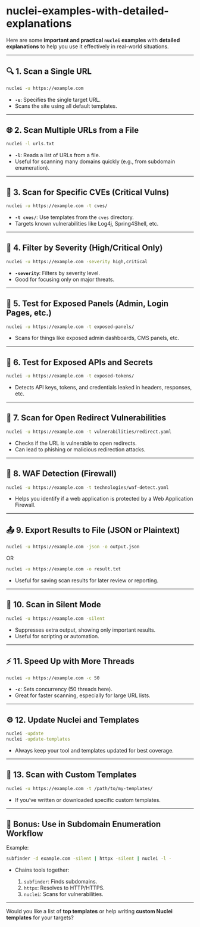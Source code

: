 # nuclei-examples-with-detailed-explanations
Here are some **important and practical `nuclei` examples** with **detailed explanations** to help you use it effectively in real-world situations.

---

## 🔍 1. **Scan a Single URL**

```bash
nuclei -u https://example.com
```

* **`-u`**: Specifies the single target URL.
* Scans the site using all default templates.

---

## 🌐 2. **Scan Multiple URLs from a File**

```bash
nuclei -l urls.txt
```

* **`-l`**: Reads a list of URLs from a file.
* Useful for scanning many domains quickly (e.g., from subdomain enumeration).

---

## 🎯 3. **Scan for Specific CVEs (Critical Vulns)**

```bash
nuclei -u https://example.com -t cves/
```

* **`-t cves/`**: Use templates from the `cves` directory.
* Targets known vulnerabilities like Log4j, Spring4Shell, etc.

---

## 🚨 4. **Filter by Severity (High/Critical Only)**

```bash
nuclei -u https://example.com -severity high,critical
```

* **`-severity`**: Filters by severity level.
* Good for focusing only on major threats.

---

## 🧪 5. **Test for Exposed Panels (Admin, Login Pages, etc.)**

```bash
nuclei -u https://example.com -t exposed-panels/
```

* Scans for things like exposed admin dashboards, CMS panels, etc.

---

## 🔑 6. **Test for Exposed APIs and Secrets**

```bash
nuclei -u https://example.com -t exposed-tokens/
```

* Detects API keys, tokens, and credentials leaked in headers, responses, etc.

---

## 📁 7. **Scan for Open Redirect Vulnerabilities**

```bash
nuclei -u https://example.com -t vulnerabilities/redirect.yaml
```

* Checks if the URL is vulnerable to open redirects.
* Can lead to phishing or malicious redirection attacks.

---

## 🧱 8. **WAF Detection (Firewall)**

```bash
nuclei -u https://example.com -t technologies/waf-detect.yaml
```

* Helps you identify if a web application is protected by a Web Application Firewall.

---

## 📤 9. **Export Results to File (JSON or Plaintext)**

```bash
nuclei -u https://example.com -json -o output.json
```

OR

```bash
nuclei -u https://example.com -o result.txt
```

* Useful for saving scan results for later review or reporting.

---

## 🔁 10. **Scan in Silent Mode**

```bash
nuclei -u https://example.com -silent
```

* Suppresses extra output, showing only important results.
* Useful for scripting or automation.

---

## ⚡ 11. **Speed Up with More Threads**

```bash
nuclei -u https://example.com -c 50
```

* **`-c`**: Sets concurrency (50 threads here).
* Great for faster scanning, especially for large URL lists.

---

## ⚙️ 12. **Update Nuclei and Templates**

```bash
nuclei -update
nuclei -update-templates
```

* Always keep your tool and templates updated for best coverage.

---

## 🔄 13. **Scan with Custom Templates**

```bash
nuclei -u https://example.com -t /path/to/my-templates/
```

* If you’ve written or downloaded specific custom templates.

---

## 🎯 Bonus: **Use in Subdomain Enumeration Workflow**

Example:

```bash
subfinder -d example.com -silent | httpx -silent | nuclei -l -
```

* Chains tools together:

  1. `subfinder`: Finds subdomains.
  2. `httpx`: Resolves to HTTP/HTTPS.
  3. `nuclei`: Scans for vulnerabilities.

---

Would you like a list of **top templates** or help writing **custom Nuclei templates** for your targets?
